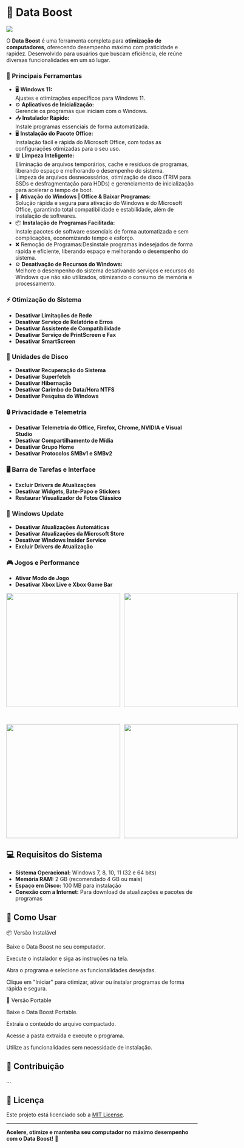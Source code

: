 # 🚀 Data Boost

<img src="https://i.ibb.co/sJgnbzSp/Captura-de-tela-2025-02-16-003238.png">

O **Data Boost** é uma ferramenta completa para **otimização de computadores**, oferecendo desempenho máximo com praticidade e rapidez. Desenvolvido para usuários que buscam eficiência, ele reúne diversas funcionalidades em um só lugar.

### 📌 Principais Ferramentas

- 🖥️ **Windows 11:**  
  Ajustes e otimizações específicos para Windows 11.
- ⚙️ **Aplicativos de Inicialização:**  
  Gerencie os programas que iniciam com o Windows.
- 📥 **Instalador Rápido:**  
  Instale programas essenciais de forma automatizada.
- 🖥️ **Instalação do Pacote Office:**  
  Instalação fácil e rápida do Microsoft Office, com todas as configurações otimizadas para o seu uso.
- 🗑️ **Limpeza Inteligente:**  
  Eliminação de arquivos temporários, cache e resíduos de programas, liberando espaço e melhorando o desempenho do sistema.  
  Limpeza de arquivos desnecessários, otimização de disco (TRIM para SSDs e desfragmentação para HDDs) e gerenciamento de inicialização para acelerar o tempo de boot.
- 🔑 **Ativação do Windows | Office & Baixar Programas:**  
  Solução rápida e segura para ativação do Windows e do Microsoft Office, garantindo total compatibilidade e estabilidade, além de instalação de softwares.
- 📦 **Instalação de Programas Facilitada:**  
  Instale pacotes de software essenciais de forma automatizada e sem complicações, economizando tempo e esforço.
- ❌ Remoção de Programas:Desinstale programas indesejados de forma rápida e eficiente, liberando espaço e melhorando o desempenho do sistema.
- ⚙️ **Desativação de Recursos do Windows:**  
  Melhore o desempenho do sistema desativando serviços e recursos do Windows que não são utilizados, otimizando o consumo de memória e processamento.

### ⚡ Otimização do Sistema

- **Desativar Limitações de Rede**
- **Desativar Serviço de Relatório e Erros**
- **Desativar Assistente de Compatibilidade**
- **Desativar Serviço de PrintScreen e Fax**
- **Desativar SmartScreen**

### 📂 Unidades de Disco

- **Desativar Recuperação do Sistema**
- **Desativar Superfetch**
- **Desativar Hibernação**
- **Desativar Carimbo de Data/Hora NTFS**
- **Desativar Pesquisa do Windows**

### 🔒 Privacidade e Telemetria

- **Desativar Telemetria do Office, Firefox, Chrome, NVIDIA e Visual Studio**
- **Desativar Compartilhamento de Mídia**
- **Desativar Grupo Home**
- **Desativar Protocolos SMBv1 e SMBv2**

### 🖥️ Barra de Tarefas e Interface

- **Excluir Drivers de Atualizações**
- **Desativar Widgets, Bate-Papo e Stickers**
- **Restaurar Visualizador de Fotos Clássico**

### 🔧 Windows Update

- **Desativar Atualizações Automáticas**
- **Desativar Atualizações da Microsoft Store**
- **Desativar Windows Insider Service**
- **Excluir Drivers de Atualização**

### 🎮 Jogos e Performance

- **Ativar Modo de Jogo**
- **Desativar Xbox Live e Xbox Game Bar**

<div style="display: flex; gap: 10px;">
    <img src="https://i.ibb.co/zhQgpkpr/1.png" width="300">
    <img src="https://i.ibb.co/fYbRxF6T/2.png" width="300">
</div>

<br> <!-- Espaço entre os grupos -->

<div style="display: flex; gap: 10px;">
    <img src="https://i.ibb.co/v6DXjhSh/3.png" width="300">
    <img src="https://i.ibb.co/27xJD9zL/4.png" width="300">
</div>


## 💻 Requisitos do Sistema

- **Sistema Operacional:** Windows 7, 8, 10, 11 (32 e 64 bits)
- **Memória RAM:** 2 GB (recomendado 4 GB ou mais)
- **Espaço em Disco:** 100 MB para instalação
- **Conexão com a Internet:** Para download de atualizações e pacotes de programas

## 🚀 Como Usar

📦 Versão Instalável

Baixe o Data Boost no seu computador.

Execute o instalador e siga as instruções na tela.

Abra o programa e selecione as funcionalidades desejadas.

Clique em "Iniciar" para otimizar, ativar ou instalar programas de forma rápida e segura.

💾 Versão Portable

Baixe o Data Boost Portable.

Extraia o conteúdo do arquivo compactado.

Acesse a pasta extraída e execute o programa.

Utilize as funcionalidades sem necessidade de instalação.

## 🤝 Contribuição

...

## 📄 Licença

Este projeto está licenciado sob a [MIT License](LICENSE).

---

**Acelere, otimize e mantenha seu computador no máximo desempenho com o Data Boost!** 🚀


